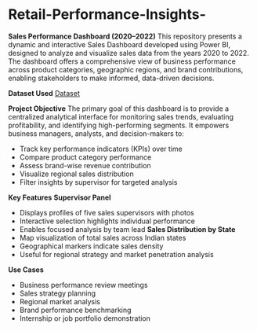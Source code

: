 # Retail-Performance-Insights-

**Sales Performance Dashboard (2020–2022)**
This repository presents a dynamic and interactive Sales Dashboard developed using Power BI, designed to analyze and visualize sales data from the years 2020 to 2022. The dashboard offers a comprehensive view of business performance across product categories, geographic regions, and brand contributions, enabling stakeholders to make informed, data-driven decisions.

**Dataset Used**
<a href="https://github.com/AHMADALI200/Retail-Performance-Insights-/blob/main/Sales_Data.xlsx">Dataset</a>

**Project Objective**
The primary goal of this dashboard is to provide a centralized analytical interface for monitoring sales trends, evaluating profitability, and identifying high-performing segments. It empowers business managers, analysts, and decision-makers to:
- Track key performance indicators (KPIs) over time
- Compare product category performance
- Assess brand-wise revenue contribution
- Visualize regional sales distribution
- Filter insights by supervisor for targeted analysis

**Key Features**
**Supervisor Panel**
- Displays profiles of five sales supervisors with photos
- Interactive selection highlights individual performance
- Enables focused analysis by team lead
**Sales Distribution by State**
- Map visualization of total sales across Indian states
- Geographical markers indicate sales density
- Useful for regional strategy and market penetration analysis

**Use Cases**
- Business performance review meetings
- Sales strategy planning
- Regional market analysis
- Brand performance benchmarking
- Internship or job portfolio demonstration


